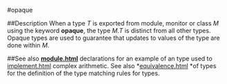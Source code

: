 
#opaque

##Description
When a type *T* is exported from module, monitor or class *M* using the keyword **opaque**, the type *M.T* is distinct from all other types. Opaque types are used to guarantee that updates to values of the type are done within *M*.



##See also
**[module.html](module)** declarations for an example of an [](opaque) type used to [implement.html](implement) complex arithmetic. See also *[equivalence.html](equivalence) *of types for the definition of the type matching rules for [](opaque) types.


